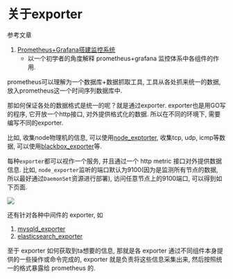 # 关于exporter

参考文章

1. [Prometheus+Grafana搭建监控系统](https://blog.csdn.net/hfut_wowo/article/details/78536022)
    - 以一个初学者的角度解释 prometheus+grafana 监控体系中各组件的作用.

prometheus可以理解为一个数据库+数据抓取工具, 工具从各处抓来统一的数据, 放入prometheus这一个时间序列数据库中. 

那如何保证各处的数据格式是统一的呢？就是通过exporter. exporter也是用GO写的程序, 它开放一个http接口, 对外提供格式化的数据. 所以在不同的环境下, 需要编写不同的exporter. 

比如, 收集node物理机的信息, 可以使用[node_exptorter](https://github.com/prometheus/node_exporter), 收集tcp, udp, icmp等数据, 可以使用[blackbox_exporter](https://www.github.com/prometheus/blackbox_exporter)等.

每种`exporter`都可以视作一个服务, 并且通过一个 http metric 接口对外提供数据信息. 比如, `node_exporter`监听的端口默认为9100(因为是监测所有节点的数据, 所以最好通过`DaemonSet`资源进行部署), 访问任意节点上的9100端口, 可以得到如下页面.

![](https://gitee.com/generals-space/gitimg/raw/master/8f87d80804fd4c7f93180f8390742191.png)

还有针对各种中间件的 exporter, 如

1. [mysqld_exporter]()
2. [elasticsearch_exporter]()

至于 exporter 如何获取到ta想要的信息, 那就是各 exporter 通过不同组件本身提供的一些操作或命令完成的, exporter 就是负责将这些信息采集出来, 然后按照统一的格式暴露给 prometheus 的.
